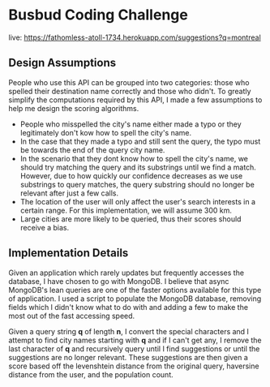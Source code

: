 # Busbud Coding Challenge

live: https://fathomless-atoll-1734.herokuapp.com/suggestions?q=montreal

## Design Assumptions

People who use this API can be grouped into two categories: those who spelled their destination name correctly and those who didn't. To greatly simplify the computations required by this API, I made a few assumptions to help me design the scoring algorithms.

- People who misspelled the city's name either made a typo or they legitimately don't kow how to spell the city's name.
- In the case that they made a typo and still sent the query, the typo must be towards the end of the query city name.
- In the scenario that they dont know how to spell the city's name, we should try matching the query and its substrings until we find a match. However, due to how quickly our confidence decreases as we use substrings to query matches, the query substring should no longer be relevant after just a few calls.
- The location of the user will only affect the user's search interests in a certain range. For this implementation, we will assume 300 km.
- Large cities are more likely to be queried, thus their scores should receive a bias.

## Implementation Details

Given an application which rarely updates but frequently accesses the database, I have chosen to go with MongoDB. I believe that async MongoDB's lean queries are one of the faster options available for this type of application. I used a script to populate the MongoDB database, removing fields which I didn't know what to do with and adding a few to make the most out of the fast accessing speed. 

Given a query string **q** of length **n**, I convert the special characters and I attempt to find city names starting with **q** and if I can't get any, I remove the last character of **q** and recursively query until I find suggestions or until the suggestions are no longer relevant. These suggestions are then given a score based off the levenshtein distance from the original query, haversine distance from the user, and the population count. 
